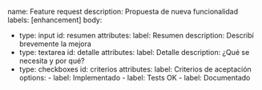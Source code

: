 name: Feature request
description: Propuesta de nueva funcionalidad
labels: [enhancement]
body:
  - type: input
    id: resumen
    attributes:
      label: Resumen
      description: Describí brevemente la mejora
  - type: textarea
    id: detalle
    attributes:
      label: Detalle
      description: ¿Qué se necesita y por qué?
  - type: checkboxes
    id: criterios
    attributes:
      label: Criterios de aceptación
      options:
        - label: Implementado
        - label: Tests OK
        - label: Documentado
